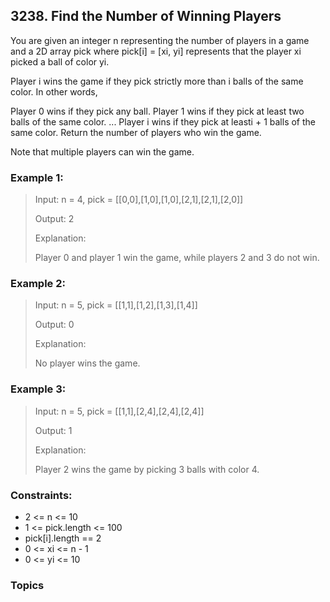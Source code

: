 ## 3238. Find the Number of Winning Players
You are given an integer n representing the number of players in a game and a 2D array pick where pick[i] = [xi, yi] represents that the player xi picked a ball of color yi.

Player i wins the game if they pick strictly more than i balls of the same color. In other words,

Player 0 wins if they pick any ball.
Player 1 wins if they pick at least two balls of the same color.
...
Player i wins if they pick at leasti + 1 balls of the same color.
Return the number of players who win the game.

Note that multiple players can win the game.

### Example 1:

> Input: n = 4, pick = [[0,0],[1,0],[1,0],[2,1],[2,1],[2,0]]
> 
> Output: 2
> 
> Explanation:
> 
> Player 0 and player 1 win the game, while players 2 and 3 do not win.

### Example 2:

> Input: n = 5, pick = [[1,1],[1,2],[1,3],[1,4]]
> 
> Output: 0
> 
> Explanation:
> 
> No player wins the game.

### Example 3:

> Input: n = 5, pick = [[1,1],[2,4],[2,4],[2,4]]
> 
> Output: 1
> 
> Explanation:
> 
> Player 2 wins the game by picking 3 balls with color 4.

### Constraints:

- 2 <= n <= 10
- 1 <= pick.length <= 100
- pick[i].length == 2
- 0 <= xi <= n - 1 
- 0 <= yi <= 10

### Topics
